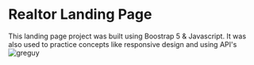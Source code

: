 # Realtor Landing Page

This landing page project was built using Boostrap 5 & Javascript. It was also used to practice concepts like responsive design and using API's![greguy](https://user-images.githubusercontent.com/92110494/194732130-5a7136f6-d711-4a4c-8d28-1ae4c0b0a528.JPG)
